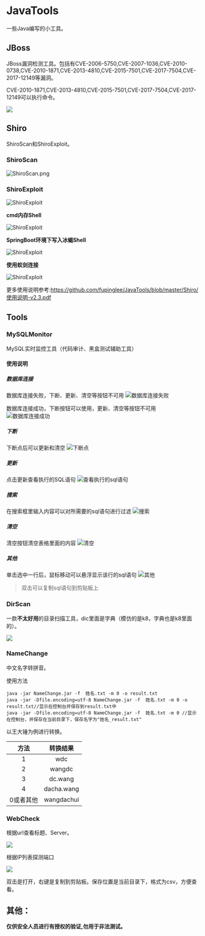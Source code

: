 # JavaTools

一些Java编写的小工具。

## JBoss

JBoss漏洞检测工具。包括有CVE-2006-5750,CVE-2007-1036,CVE-2010-0738,CVE-2010-1871,CVE-2013-4810,CVE-2015-7501,CVE-2017-7504,CVE-2017-12149等漏洞。

CVE-2010-1871,CVE-2013-4810,CVE-2015-7501,CVE-2017-7504,CVE-2017-12149可以执行命令。



![](images/JBoss/单一URL漏洞验证.png)



## Shiro

ShiroScan和ShiroExploit。

### ShiroScan

![ShiroScan.png](images/Shiro/ShiroScan.png)

### ShiroExploit

![ShiroExploit](images/Shiro/Shiro回显.png)



**cmd内存Shell**

![ShiroExploit](images/Shiro/ShiroExploit-05.png)

**SpringBoot环境下写入冰蝎Shell**

![ShiroExploit](images/Shiro/21.png)

**使用蚁剑连接**

![ShiroExploit](images/Shiro/24.png)



更多使用说明参考:https://github.com/fupinglee/JavaTools/blob/master/Shiro/使用说明-v2.3.pdf



## Tools

### MySQLMonitor

MySQL实时监控工具（代码审计、黑盒测试辅助工具）

#### 使用说明

##### 数据库连接

数据库连接失败，下断、更新、清空等按钮不可用
![数据库连接失败](images/Tools/MySQLMonitor/数据库连接失败.png)

数据库连接成功，下断按钮可以使用，更新、清空等按钮不可用
![数据库连接成功](images/Tools/MySQLMonitor/数据库连接成功.png)

##### 下断

下断点后可以更新和清空
![下断点](images/Tools/MySQLMonitor/下断点.png)

##### 更新

点击更新查看执行的SQL语句
![查看执行的sql语句](images/Tools/MySQLMonitor/更新.png)

##### 搜索

在搜索框里输入内容可以对所需要的sql语句进行过滤
![搜索](images/Tools/MySQLMonitor/搜索.png)

##### 清空

清空按钮清空表格里面的内容
![清空](images/Tools/MySQLMonitor/清空.png)

##### 其他

单击选中一行后，鼠标移动可以悬浮显示该行的sql语句
![其他](images/Tools/MySQLMonitor/悬浮提示.png)

>双击可以复制sql语句到剪贴板上



### DirScan

一款**不太好用**的目录扫描工具，dic里面是字典（模仿的是k8，字典也是k8里面的）。

![](images/Tools/DirScan.png)



### NameChange

中文名字转拼音。

使用方法

```
java -jar NameChange.jar -f  姓名.txt -m 0 -o result.txt
java -jar -Dfile.encoding=utf-8 NameChange.jar -f  姓名.txt -m 0 -o result.txt//显示在控制台并保存到result.txt中
java -jar -Dfile.encoding=utf-8 NameChange.jar -f  姓名.txt -m 0 //显示在控制台，并保存在当前目录下，保存名字为"姓名_result.txt"
```



以王大锤为例进行转换。

|   方法    |  转换结果  |
| :-------: | :--------: |
|     1     |    wdc     |
|     2     |   wangdc   |
|     3     |  dc.wang   |
|     4     | dacha.wang |
| 0或者其他 | wangdachui |

### WebCheck

根据url查看标题、Server。

![](images/Tools/WebCheck01.png)



根据IP列表探测端口

![](images/Tools/WebCheck02.png)

双击是打开，右键是复制到剪贴板。保存位置是当前目录下，格式为csv，方便查看。



## 其他：

**仅供安全人员进行有授权的验证,勿用于非法测试。**